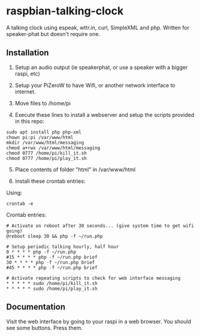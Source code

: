 # raspbian-talking-clock
A talking clock using espeak, wttr.in, curl, SimpleXML and php.  Written for speaker-phat but doesn't require one.

## Installation

1. Setup an audio output (ie speakerphat, or use a speaker with a bigger raspi, etc)

2. Setup your PiZeroW to have Wifi, or another network interface to internet.

3. Move files to /home/pi

4. Execute these lines to install a webserver and setup the scripts provided in this repo:
```
sudo apt install php php-xml
chown pi:pi /var/www/html
mkdir /var/www/html/messaging
chmod a+rwx /var/www/html/messaging
chmod 0777 /home/pi/kill_it.sh
chmod 0777 /home/pi/play_it.sh
```

5. Place contents of folder "html" in /var/www/html

6. Install these crontab entries:

Using:
```
crontab -e
```

Crontab entries:
```
# Activate on reboot after 30 seconds... (give system time to get wifi going)
@reboot sleep 30 && php -f ~/run.php

# Setup periodic talking hourly, half hour
0 * * * * php -f ~/run.php
#15 * * * * php -f ~/run.php brief
30 * * * * php -f ~/run.php brief
#45 * * * * php -f ~/run.php brief

# Activate repeating scripts to check for web interface messaging
* * * * * sudo /home/pi/kill_it.sh
* * * * * sudo /home/pi/play_it.sh
```

## Documentation

Visit the web interface by going to your raspi in a web browser.  You should see some buttons.  Press them.
